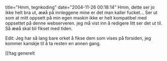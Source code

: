 title="Hmm, tegnkoding"
date="2004-11-26 00:18:14"
Hmm, dette ser jo ikke helt bra ut, æøå på innleggene mine er det man kaller fucket... Ser ut som at mitt oppsett på min egen maskin ikke er helt kompatibel med oppsettet på denne webserveren. jeg må vist inn å redigere litt ser det ut til. Så æøå skal bli fikset med tiden.

Edit: Jeg har så lang bare orket å fikse dem som vises på forsiden, jeg kommer kanskje til å ta resten en annen gang.

[[!tag  generelt
